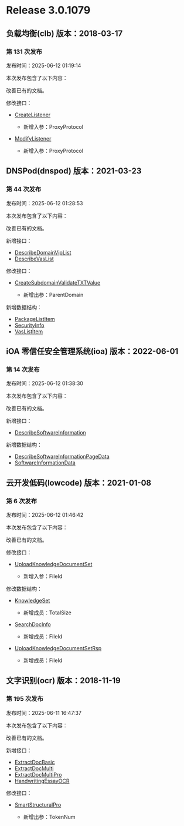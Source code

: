 # Release 3.0.1079

## 负载均衡(clb) 版本：2018-03-17

### 第 131 次发布

发布时间：2025-06-12 01:19:14

本次发布包含了以下内容：

改善已有的文档。

修改接口：

* [CreateListener](https://cloud.tencent.com/document/api/214/30693)

	* 新增入参：ProxyProtocol

* [ModifyListener](https://cloud.tencent.com/document/api/214/30681)

	* 新增入参：ProxyProtocol




## DNSPod(dnspod) 版本：2021-03-23

### 第 44 次发布

发布时间：2025-06-12 01:28:53

本次发布包含了以下内容：

改善已有的文档。

新增接口：

* [DescribeDomainVipList](https://cloud.tencent.com/document/api/1427/119491)
* [DescribeVasList](https://cloud.tencent.com/document/api/1427/119490)

修改接口：

* [CreateSubdomainValidateTXTValue](https://cloud.tencent.com/document/api/1427/113012)

	* 新增出参：ParentDomain


新增数据结构：

* [PackageListItem](https://cloud.tencent.com/document/api/1427/56185#PackageListItem)
* [SecurityInfo](https://cloud.tencent.com/document/api/1427/56185#SecurityInfo)
* [VasListItem](https://cloud.tencent.com/document/api/1427/56185#VasListItem)



## iOA 零信任安全管理系统(ioa) 版本：2022-06-01

### 第 14 次发布

发布时间：2025-06-12 01:38:30

本次发布包含了以下内容：

改善已有的文档。

新增接口：

* [DescribeSoftwareInformation](https://cloud.tencent.com/document/api/1092/119493)

新增数据结构：

* [DescribeSoftwareInformationPageData](https://cloud.tencent.com/document/api/1092/102488#DescribeSoftwareInformationPageData)
* [SoftwareInformationData](https://cloud.tencent.com/document/api/1092/102488#SoftwareInformationData)



## 云开发低码(lowcode) 版本：2021-01-08

### 第 6 次发布

发布时间：2025-06-12 01:46:42

本次发布包含了以下内容：

改善已有的文档。

修改接口：

* [UploadKnowledgeDocumentSet](https://cloud.tencent.com/document/api/1301/116428)

	* 新增入参：FileId


修改数据结构：

* [KnowledgeSet](https://cloud.tencent.com/document/api/1301/68878#KnowledgeSet)

	* 新增成员：TotalSize

* [SearchDocInfo](https://cloud.tencent.com/document/api/1301/68878#SearchDocInfo)

	* 新增成员：FileId

* [UploadKnowledgeDocumentSetRsp](https://cloud.tencent.com/document/api/1301/68878#UploadKnowledgeDocumentSetRsp)

	* 新增成员：FileId




## 文字识别(ocr) 版本：2018-11-19

### 第 195 次发布

发布时间：2025-06-11 16:47:37

本次发布包含了以下内容：

改善已有的文档。

新增接口：

* [ExtractDocBasic](https://cloud.tencent.com/document/api/866/119452)
* [ExtractDocMulti](https://cloud.tencent.com/document/api/866/119451)
* [ExtractDocMultiPro](https://cloud.tencent.com/document/api/866/119450)
* [HandwritingEssayOCR](https://cloud.tencent.com/document/api/866/119449)

修改接口：

* [SmartStructuralPro](https://cloud.tencent.com/document/api/866/112179)

	* 新增出参：TokenNum




